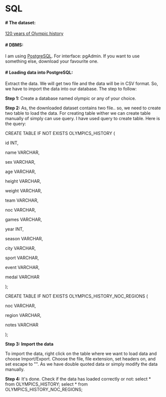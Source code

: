 # SQL

#### # The dataset:
<a href="https://www.kaggle.com/heesoo37/120-years-of-olympic-history-athletes-and-results">120 years of Olympic history</a>
#### # DBMS:
I am using <a href="https://www.postgresql.org/download/">PostgreSQL</a>. For interface: pgAdmin. If you want to use something else, download your favourite one.
#### # Loading data into PostgreSQL:
Extract the data. We will get two file and the data will be in CSV format. So, we have to import the data into our database. The step to follow:
<p><b>Step 1:</b> Create a database named olympic or any of your choice.</p>
<p><b>Step 2:</b> As, the downloaded dataset contains two file.. so, we need to create two table to load the data. For creating table wither we can create table manually of simply can use query. I have used query to create table. Here is the query:</p>

<p>CREATE TABLE IF NOT EXISTS OLYMPICS_HISTORY (</p>
    <p>id          INT,</p>
    <p>name        VARCHAR,</p>
    <p>sex         VARCHAR,</p>
    <p>age         VARCHAR,</p>
    <p>height      VARCHAR,</p>
    <p>weight      VARCHAR,</p>
    <p>team        VARCHAR,</p>
    <p>noc         VARCHAR,</p>
    <p>games       VARCHAR,</p>
    <p>year        INT,</p>
    <p>season      VARCHAR,</p>
    <p>city        VARCHAR,</p>
    <p>sport       VARCHAR,</p>
    <p>event       VARCHAR,</p>
    <p>medal       VARCHAR</p>
<p>);</p>

<p>CREATE TABLE IF NOT EXISTS OLYMPICS_HISTORY_NOC_REGIONS (</p>
    <p>noc         VARCHAR,</p>
    <p>region      VARCHAR,</p>
    <p>notes       VARCHAR</p>
<p>);</p>

<p><b>Step 3: Import the data</b> </p>
<p>To import the data, right click on the table where we want to load data and choose Import/Export. Choose the file, file extension, set headers on, and set escape to "". As we have double quoted data or simply modify the data manually.</p>
<p><b>Step 4:</b> It's done. Check if the data has loaded correctly or not: select * from OLYMPICS_HISTORY;
select * from OLYMPICS_HISTORY_NOC_REGIONS;</p>
